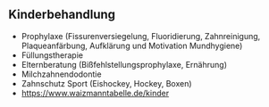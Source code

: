 ## Kinderbehandlung

- Prophylaxe (Fissurenversiegelung, Fluoridierung, Zahnreinigung, Plaqueanfärbung, Aufklärung und Motivation Mundhygiene)
- Füllungstherapie
- Elternberatung (Bißfehlstellungsprophylaxe, Ernährung)
- Milchzahnendodontie
- Zahnschutz Sport (Eishockey, Hockey, Boxen)
- https://www.waizmanntabelle.de/kinder
